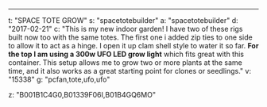 ---
t: "SPACE TOTE GROW"
s: "spacetotebuilder"
a: "spacetotebuilder"
d: "2017-02-21"
c: "This is my new indoor garden! I have two of these rigs built now too with the same totes. The first one i added zip ties to one side to allow it to act as a hinge. I open it up clam shell style to water it so far. <strong>For the top I am using a 300w UFO LED grow light</strong> which fits great with this container. This setup allows me to grow two or more plants at the same time, and it also works as a great starting point for clones or seedlings."
v: "15338"
g: "pcfan,tote,ufo,ufo"

z: "B001B1C4G0,B01339F06I,B01B4GQ6MO"
